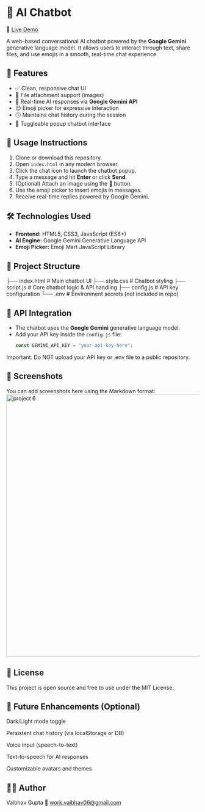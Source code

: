 # 🤖 AI Chatbot

🔗 [Live Demo](https://ai-chatbot-6lw5.onrender.com)

A web-based conversational AI chatbot powered by the **Google Gemini** generative language model. It allows users to interact through text, share files, and use emojis in a smooth, real-time chat experience.

## 🚀 Features

- ✅ Clean, responsive chat UI
- 📎 File attachment support (images)
- 💬 Real-time AI responses via **Google Gemini API**
- 😊 Emoji picker for expressive interaction
- 🕓 Maintains chat history during the session
- 📱 Toggleable popup chatbot interface

## 🔧 Usage Instructions

1. Clone or download this repository.
2. Open `index.html` in any modern browser.
3. Click the chat icon to launch the chatbot popup.
4. Type a message and hit **Enter** or click **Send**.
5. (Optional) Attach an image using the 📎 button.
6. Use the emoji picker to insert emojis in messages.
7. Receive real-time replies powered by Google Gemini.

## 🛠️ Technologies Used

- **Frontend:** HTML5, CSS3, JavaScript (ES6+)
- **AI Engine:** Google Gemini Generative Language API
- **Emoji Picker:** Emoji Mart JavaScript Library

## 📁 Project Structure

├── index.html # Main chatbot UI
├── style.css # Chatbot styling
├── script.js # Core chatbot logic & API handling
├── config.js # API key configuration
└── .env # Environment secrets (not included in repo)

## 🔐 API Integration

- The chatbot uses the **Google Gemini** generative language model.
- Add your API key inside the `config.js` file:
  ```javascript
  const GEMINI_API_KEY = "your-api-key-here";
Important: Do NOT upload your API key or .env file to a public repository.

## 📸 Screenshots
You can add screenshots here using the Markdown format:
<img width="688" height="688" alt="project 6" src="https://github.com/user-attachments/assets/217fea6e-1ac3-4d28-ab73-99b9a675ff2c" />


## 📝 License
This project is open source and free to use under the MIT License.

## 📌 Future Enhancements (Optional)
 Dark/Light mode toggle

 Persistent chat history (via localStorage or DB)

 Voice input (speech-to-text)

 Text-to-speech for AI responses

 Customizable avatars and themes

## 🙋‍♂️ Author
Vaibhav Gupta
📧 work.vaibhav06@gmail.com
